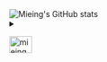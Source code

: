 <img src="https://github-readme-stats.vercel.app/api?username=mieing&show_icons=true&theme=radical" alt="Mieing's GitHub stats">

<details>
<summary>
</summary>
  
* [Shadowrocket](https://github.com/Mieing/Shadowrocket)
  
* [QuantumultX](https://github.com/Mieing/Qure)
</p>
</details>

<p align="left">
<a href="https://twitter.com/mieing001" target="blank"><img align="center" src="https://raw.githubusercontent.com/rahuldkjain/github-profile-readme-generator/master/src/images/icons/Social/twitter.svg" alt="mieing001" height="30" width="40" /></a>
</p>
